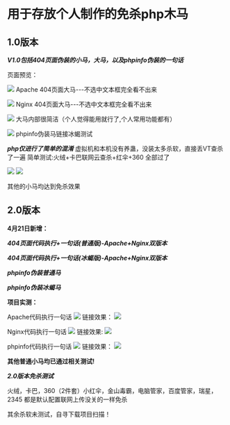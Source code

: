 # 用于存放个人制作的免杀php木马



1.0版本
----
***V1.0包括404页面伪装的小马，大马，以及phpinfo伪装的一句话***

页面预览：

![](https://blog.hackersafe.cn/usr/uploads/2023/04/1272370387.jpg)
Apache 404页面大马---不选中文本框完全看不出来

![](https://blog.hackersafe.cn/usr/uploads/2023/04/3920095714.jpg)
Nginx  404页面大马---不选中文本框完全看不出来

![](https://blog.hackersafe.cn/usr/uploads/2023/04/2289915934.jpg) 
大马内部很简洁（个人觉得能用就行了,个人常用功能都有）

![](https://blog.hackersafe.cn/usr/uploads/2023/04/2677959249.jpg) 
phpinfo伪装马链接冰蝎测试

***php仅进行了简单的混淆***
虚拟机和本机没有养蛊，没装太多杀软，直接丢VT查杀了一遍
简单测试:火绒+卡巴联网云查杀+红伞+360 全部过了

![](https://blog.hackersafe.cn/usr/uploads/2023/04/786935356.jpg) 
![](https://blog.hackersafe.cn/usr/uploads/2023/04/525643061.jpg) 

其他的小马均达到免杀效果

2.0版本
----
**4月21日新增：**

***404页面代码执行+一句话(普通版)-Apache+Nginx双版本***

***404页面代码执行+一句话(冰蝎版)-Apache+Nginx双版本***

***phpinfo伪装普通马***

***phpinfo伪装冰蝎马***



**项目实测：**

Apache代码执行一句话
![](https://blog.hackersafe.cn/usr/uploads/2023/04/2615735501.png)
链接效果：
![](https://blog.hackersafe.cn/usr/uploads/2023/04/3934924214.png)

Nginx代码执行一句话
![](https://blog.hackersafe.cn/usr/uploads/2023/04/4103886106.png)
链接效果:
![](https://blog.hackersafe.cn/usr/uploads/2023/04/1664660445.png)

phpinfo代码执行一句话
![](https://blog.hackersafe.cn/usr/uploads/2023/04/1331313457.png)
链接效果：
![](https://blog.hackersafe.cn/usr/uploads/2023/04/3074238730.png)

**其他普通小马均已通过相关测试!**

***2.0版本免杀测试***

火绒，卡巴，360（2件套）小红伞，金山毒霸，电脑管家，百度管家，瑞星，2345 都是默认配置联网上传没关的一样免杀

其余杀软未测试，自寻下载项目扫描！


